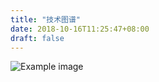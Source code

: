 ```yaml
---
title: "技术图谱"
date: 2018-10-16T11:25:47+08:00
draft: false
---
```

![Example image](images/tech.png)


